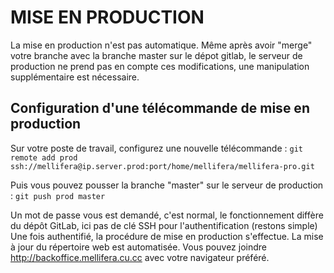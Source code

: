 # MISE EN PRODUCTION
La mise en production n'est pas automatique.
Même après avoir "merge" votre branche avec la branche master sur le dépot gitlab, le serveur de production ne prend pas en compte ces modifications, une manipulation supplémentaire est nécessaire.

## Configuration d'une télécommande de mise en production
Sur votre poste de travail, configurez une nouvelle télécommande :
`git remote add prod ssh://mellifera@ip.server.prod:port/home/mellifera/mellifera-pro.git`

Puis vous pouvez pousser la branche "master" sur le serveur de production :
`git push prod master`

Un mot de passe vous est demandé, c'est normal, le fonctionnement diffère du dépôt GitLab, ici pas de clé SSH pour l'authentification (restons simple)
Une fois authentifié, la procédure de mise en production s'effectue. La mise à jour du répertoire web est automatisée. Vous pouvez joindre http://backoffice.mellifera.cu.cc avec votre navigateur préféré.
